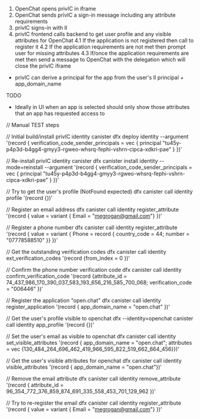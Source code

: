 1. OpenChat opens privIC in iframe
2. OpenChat sends privIC a sign-in message including any attribute requirements
3. privIC signs-in with II
4. privIC frontend calls backend to get user profile and any visible attributes for OpenChat
   4.1 If the application is not registered then call to register it
   4.2 If the application requirements are not met then prompt user for missing attributes
   4.3 If/once the application requirements are met then send a message to OpenChat with the delegation which will close the privIC iframe

- privIC can derive a principal for the app from the user's II principal + app_domain_name

TODO

- Ideally in UI when an app is selected should only show those attributes that an app has requested access to

// Manual TEST steps

// Initial build/install privIC identity canister
dfx deploy identity --argument '(record { verification_code_sender_principals = vec { principal "tu45y-p4p3d-b4gg4-gmyy3-rgweo-whsrq-fephi-vshrn-cipca-xdkri-pae" } })'

// Re-install privIC identity canister
dfx canister install identity --mode=reinstall --argument '(record { verification_code_sender_principals = vec { principal "tu45y-p4p3d-b4gg4-gmyy3-rgweo-whsrq-fephi-vshrn-cipca-xdkri-pae" } })'

// Try to get the user's profile (NotFound expected)
dfx canister call identity profile '(record {})'

// Register an email address
dfx canister call identity register_attribute '(record { value = variant { Email = "megrogan@gmail.com"} })'

// Register a phone number
dfx canister call identity register_attribute '(record { value = variant { Phone = record { country_code = 44; number = "07778588510" }} })'

// Get the outstanding verification codes
dfx canister call identity ext_verification_codes '(record {from_index = 0 })'

// Confirm the phone number verification code
dfx canister call identity confirm_verification_code '(record {attribute_id = 74_437_986_170_390_037_583_193_656_216_585_700_068; verification_code = "006446" })'

// Register the application "open.chat"
dfx canister call identity register_application '(record { app_domain_name = "open.chat" })'

// Get the user's profile visible to openchat
dfx --identity=openchat canister call identity app_profile '(record {})'

// Set the user's email as visible to openchat
dfx canister call identity set_visible_attributes '(record { app_domain_name = "open.chat"; attributes = vec {130_484_264_696_462_419_966_595_822_519_662_664_456}})'

// Get the user's visible attributes for openchat
dfx canister call identity visible_attributes '(record { app_domain_name = "open.chat"})'

// Remove the email attribute
dfx canister call identity remove_attribute '(record { attribute_id = 96_354_772_376_859_874_691_335_558_453_701_129_962 })'

// Try to re-register the email
dfx canister call identity register_attribute '(record { value = variant { Email = "megrogan@gmail.com"} })'
